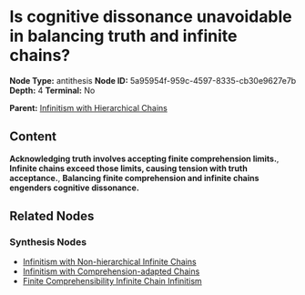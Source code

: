 # Is cognitive dissonance unavoidable in balancing truth and infinite chains?

**Node Type:** antithesis
**Node ID:** 5a95954f-959c-4597-8335-cb30e9627e7b
**Depth:** 4
**Terminal:** No

**Parent:** [Infinitism with Hierarchical Chains](infinitism-with-hierarchical-chains-synthesis-dec508a5-c849-482a-8262-68b12e7fca75.md)

## Content

**Acknowledging truth involves accepting finite comprehension limits.**, **Infinite chains exceed those limits, causing tension with truth acceptance.**, **Balancing finite comprehension and infinite chains engenders cognitive dissonance.**

## Related Nodes

### Synthesis Nodes

- [Infinitism with Non-hierarchical Infinite Chains](infinitism-with-non-hierarchical-infinite-chains-synthesis-941ca1d3-34ad-4777-8cbf-b45f8fb2a445.md)
- [Infinitism with Comprehension-adapted Chains](infinitism-with-comprehension-adapted-chains-synthesis-334b9121-9b5e-49ea-81b7-268669f2c319.md)
- [Finite Comprehensibility Infinite Chain Infinitism](finite-comprehensibility-infinite-chain-infinitism-synthesis-11d35853-f022-4a81-af28-80e77f236181.md)
